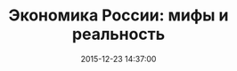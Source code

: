 ---
layout: post
title: "Экономика России: мифы и реальность"
date: 2015-12-23 14:37:00
file: http://vlad.maraev.me/zsm/audio/Экономика%20России%20-%20мифы%20и%20реальность--pvy91MxEOo.mp3
file_itunes: http://vlad.maraev.me/zsm/audio/Экономика%20России%20-%20мифы%20и%20реальность--pvy91MxEOo.m4a
excerpt: Гость программы - Андрей Илларионов
summary: Гость программы - Андрей Илларионов
duration: "14:50"
length: "14459510"
explicit: "no"
block: "no"
---